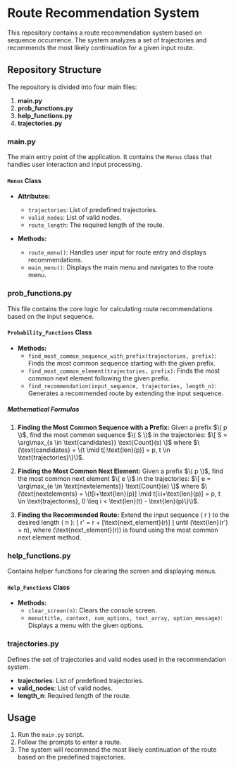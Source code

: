# Route Recommendation System

This repository contains a route recommendation system based on sequence occurrence. The system analyzes a set of trajectories and recommends the most likely continuation for a given input route. 

## Repository Structure

The repository is divided into four main files:

1. **main.py**
2. **prob_functions.py**
3. **help_functions.py**
4. **trajectories.py**

### main.py

The main entry point of the application. It contains the `Menus` class that handles user interaction and input processing.

#### `Menus` Class
- **Attributes:**
  - `trajectories`: List of predefined trajectories.
  - `valid_nodes`: List of valid nodes.
  - `route_length`: The required length of the route.

- **Methods:**
  - `route_menu()`: Handles user input for route entry and displays recommendations.
  - `main_menu()`: Displays the main menu and navigates to the route menu.

### prob_functions.py

This file contains the core logic for calculating route recommendations based on the input sequence.

#### `Probability_Functions` Class
- **Methods:**
  - `find_most_common_sequence_with_prefix(trajectories, prefix)`: Finds the most common sequence starting with the given prefix.
  - `find_most_common_element(trajectories, prefix)`: Finds the most common next element following the given prefix.
  - `find_recommendation(input_sequence, trajectories, length_n)`: Generates a recommended route by extending the input sequence.

##### Mathematical Formulas

1. **Finding the Most Common Sequence with a Prefix:**
   Given a prefix $\( p \)$, find the most common sequence $\( S \)$ in the trajectories:
   $\[
   S = \arg\max_{s \in \text{candidates}} \text{Count}(s)
   \]$
   where $\(\text{candidates} = \{t \mid t[:\text{len}(p)] = p, t \in \text{trajectories}\}\)$.

2. **Finding the Most Common Next Element:**
   Given a prefix $\( p \)$, find the most common next element $\( e \)$ in the trajectories:
   $\[
   e = \arg\max_{e \in \text{nextelements}} \text{Count}(e)
   \]$
   where $\(\text{nextelements} = \{t[i+\text{len}(p)] \mid t[i:i+\text{len}(p)] = p, t \in \text{trajectories}, 0 \leq i < \text{len}(t) - \text{len}(p)\}\)$.

3. **Finding the Recommended Route:**
   Extend the input sequence \( r \) to the desired length \( n \):
   \[
   r' = r + [\text{next\_element}(r)]
   \]
   until \(\text{len}(r') = n\), where \(\text{next\_element}(r)\) is found using the most common next element method.

### help_functions.py

Contains helper functions for clearing the screen and displaying menus.

#### `Help_Functions` Class
- **Methods:**
  - `clear_screen(n)`: Clears the console screen.
  - `menu(title, context, num_options, text_array, option_message)`: Displays a menu with the given options.

### trajectories.py

Defines the set of trajectories and valid nodes used in the recommendation system.

- **trajectories**: List of predefined trajectories.
- **valid_nodes**: List of valid nodes.
- **length_n**: Required length of the route.

## Usage

1. Run the `main.py` script.
2. Follow the prompts to enter a route.
3. The system will recommend the most likely continuation of the route based on the predefined trajectories.
